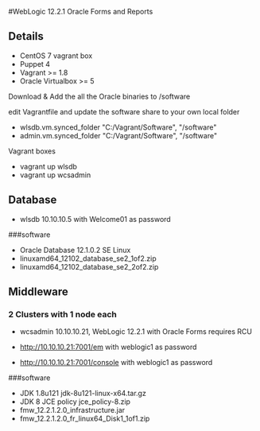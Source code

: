 #WebLogic 12.2.1 Oracle Forms and Reports

## Details
- CentOS 7 vagrant box
- Puppet 4
- Vagrant >= 1.8
- Oracle Virtualbox >= 5

Download & Add the all the Oracle binaries to /software

edit Vagrantfile and update the software share to your own local folder
- wlsdb.vm.synced_folder "C:/Vagrant/Software", "/software"
- admin.vm.synced_folder "C:/Vagrant/Software", "/software"


Vagrant boxes
- vagrant up wlsdb
- vagrant up wcsadmin

## Database
- wlsdb 10.10.10.5 with Welcome01 as password

###software
- Oracle Database 12.1.0.2 SE Linux
- linuxamd64_12102_database_se2_1of2.zip
- linuxamd64_12102_database_se2_2of2.zip

## Middleware

### 2 Clusters with 1 node each
- wcsadmin 10.10.10.21, WebLogic 12.2.1 with Oracle Forms requires RCU

- http://10.10.10.21:7001/em with weblogic1 as password
- http://10.10.10.21:7001/console with weblogic1 as password

###software
- JDK 1.8u121 jdk-8u121-linux-x64.tar.gz
- JDK 8 JCE policy jce_policy-8.zip
- fmw_12.2.1.2.0_infrastructure.jar
- fmw_12.2.1.2.0_fr_linux64_Disk1_1of1.zip
